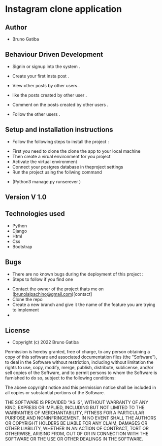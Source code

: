 # Instagram  clone application


## Author

* Bruno Gatiba 

## Behaviour Driven Development 
- Signin or signup into the system .
- Create your first insta post .
- View other posts by other users .
- like the posts created by other user .
- Comment on the posts created by other users .

- Follow the other users .

## Setup and installation instructions 
* Follow the following steps to install the project :
- First you need to clone the clone the app to your local machine 
- Then create a virual environment for you project 
- Activate the virtual environment 
- Connect your postgres database in theproject settings 
- Run the project using the follwing command
 * (Python3 manage.py runserever )



## Version V 1.0


## Technologies used 
- Python 
- Django 
- Html 
- Css 
- Bootstrap 


## Bugs 
* There are no known bugs during the deployment of this project : 
* Steps to follow if you find one 
- Contact the owner of the project thats me on (brunolalpachino@gmail.com)[contact]
- Clone the repo 
- Create a new branch and give it the name of the feature you are trying to implement 
- 
##  License 
* Copyright (c) 2022 Bruno Gatiba

Permission is hereby granted, free of charge, to any person obtaining a copy of this software and associated documentation files (the "Software"), to deal in the Software without restriction, including without limitation the rights to use, copy, modify, merge, publish, distribute, sublicense, and/or sell copies of the Software, and to permit persons to whom the Software is furnished to do so, subject to the following conditions:

The above copyright notice and this permission notice shall be included in all copies or substantial portions of the Software.

THE SOFTWARE IS PROVIDED "AS IS", WITHOUT WARRANTY OF ANY KIND, EXPRESS OR IMPLIED, INCLUDING BUT NOT LIMITED TO THE WARRANTIES OF MERCHANTABILITY, FITNESS FOR A PARTICULAR PURPOSE AND NONINFRINGEMENT. IN NO EVENT SHALL THE AUTHORS OR COPYRIGHT HOLDERS BE LIABLE FOR ANY CLAIM, DAMAGES OR OTHER LIABILITY, WHETHER IN AN ACTION OF CONTRACT, TORT OR OTHERWISE, ARISING FROM, OUT OF OR IN CONNECTION WITH THE SOFTWARE OR THE USE OR OTHER DEALINGS IN THE SOFTWARE.